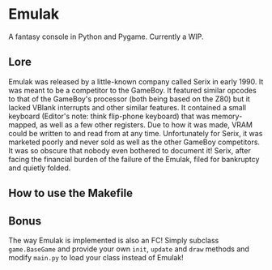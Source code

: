 # Emulak

A fantasy console in Python and Pygame. Currently a WIP.

## Lore

Emulak was released by a little-known company called Serix in early 1990. It was meant to be a competitor to the GameBoy. It featured
similar opcodes to that of the GameBoy's processor (both being based on the Z80) but it lacked VBlank interrupts and other similar
features. It contained a small keyboard (Editor's note: think flip-phone keyboard) that was memory-mapped, as well as a few other
registers. Due to how it was made, VRAM could be written to and read from at any time. Unfortunately for Serix, it was marketed poorly
and never sold as well as the other GameBoy competitors. It was so obscure that nobody even bothered to document it! Serix, after
facing the financial burden of the failure of the Emulak, filed for bankruptcy and quietly folded.

## How to use the Makefile

## Bonus

The way Emulak is implemented is also an FC! Simply subclass `game.BaseGame` and provide your own `init`, `update` and `draw` methods
and modify `main.py` to load your class instead of Emulak!
